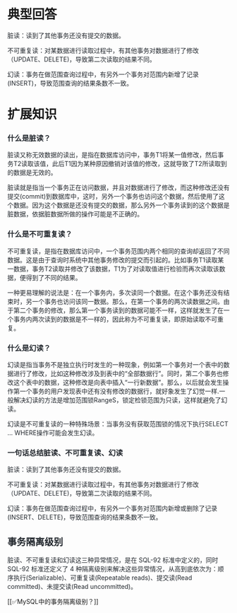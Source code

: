 # 典型回答


<font style="color:rgb(36, 41, 47);">脏读：读到了其他事务还没有提交的数据。</font>

<font style="color:rgb(36, 41, 47);">不可重复读：对某数据进行读取过程中，有其他事务对数据进行了修改（UPDATE、DELETE)，导致第二次读取的结果不同。 </font>

<font style="color:rgb(36, 41, 47);">幻读：事务在做范围查询过程中，有另外一个事务对范围内新增了记录(INSERT)，导致范围查询的结果条数不一致。</font>

<font style="color:rgb(36, 41, 47);"></font>

# 扩展知识


### <font style="color:rgb(36, 41, 47);">什么是脏读？</font>
<font style="color:rgb(36, 41, 47);">脏读又称无效数据的读出，是指在数据库访问中，事务T1将某一值修改，然后事务T2读取该值，此后T1因为某种原因撤销对该值的修改，这就导致了T2所读取到的数据是无效的。</font>

<font style="color:rgb(36, 41, 47);">脏读就是指当一个事务正在访问数据，并且对数据进行了修改，而这种修改还没有提交(commit)到数据库中，这时，另外一个事务也访问这个数据，然后使用了这个数据。因为这个数据是还没有提交的数据，那么另外一个事务读到的这个数据是脏数据，依据脏数据所做的操作可能是不正确的。</font>

### <font style="color:rgb(36, 41, 47);">什么是不可重复读？</font>
<font style="color:rgb(36, 41, 47);">不可重复读，是指在数据库访问中，一个事务范围内两个相同的查询却返回了不同数据。这是由于查询时系统中其他事务修改的提交而引起的。比如事务T1读取某一数据，事务T2读取并修改了该数据，T1为了对读取值进行检验而再次读取该数据，便得到了不同的结果。</font>

<font style="color:rgb(36, 41, 47);">一种更易理解的说法是：在一个事务内，多次读同一个数据。在这个事务还没有结束时，另一个事务也访问该同一数据。那么，在第一个事务的两次读数据之间。由于第二个事务的修改，那么第一个事务读到的数据可能不一样，这样就发生了在一个事务内两次读到的数据是不一样的，因此称为不可重复读，即原始读取不可重复。</font>

### <font style="color:rgb(36, 41, 47);">什么是幻读？</font>
<font style="color:rgb(36, 41, 47);">幻读是指当事务不是独立执行时发生的一种现象，例如第一个事务对一个表中的数据进行了修改，比如这种修改涉及到表中的“全部数据行”。同时，第二个事务也修改这个表中的数据，这种修改是向表中插入“一行新数据”。那么，以后就会发生操作第一个事务的用户发现表中还有没有修改的数据行，就好象发生了幻觉一样.一般解决幻读的方法是增加范围锁RangeS，锁定检锁范围为只读，这样就避免了幻读。 </font>

<font style="color:rgb(36, 41, 47);">幻读是不可重复读的一种特殊场景：当事务没有获取范围锁的情况下执行SELECT … WHERE操作可能会发生幻读。</font>

### <font style="color:rgb(36, 41, 47);">一句话总结脏读、不可重复读、幻读</font>
<font style="color:rgb(36, 41, 47);">脏读：读到了其他事务还没有提交的数据。</font>

<font style="color:rgb(36, 41, 47);">不可重复读：对某数据进行读取过程中，有其他事务对数据进行了修改（UPDATE、DELETE)，导致第二次读取的结果不同。 </font>

<font style="color:rgb(36, 41, 47);">幻读：事务在做范围查询过程中，有另外一个事务对范围内新增或删除了记录(INSERT、DELETE)，导致范围查询的结果条数不一致。</font>



## <font style="color:rgb(36, 41, 47);">事务隔离级别</font>
<font style="color:rgb(36, 41, 47);">脏读、不可重复读和幻读这三种异常情况，是在 SQL-92 标准中定义的，同时 SQL-92 标准还定义了 4 种隔离级别来解决这些异常情况，从高到底依次为：顺序执行(Serializable)、可重复读(Repeatable reads)、提交读(Read committed)、未提交读(Read uncommitted)。</font>

<font style="color:rgb(36, 41, 47);"></font>

[[✅MySQL中的事务隔离级别？]]

